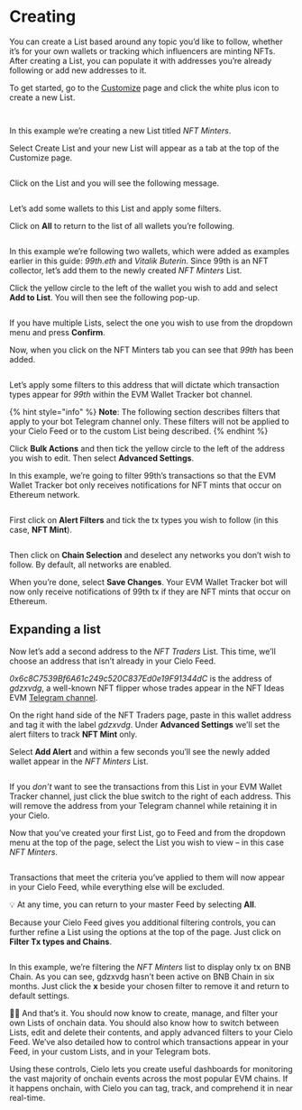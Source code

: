 # Creating

You can create a List based around any topic you’d like to follow, whether it’s for your own wallets or tracking which influencers are minting NFTs. After creating a List, you can populate it with addresses you’re already following or add new addresses to it.

To get started, go to the [Customize](https://app.cielo.finance/customize) page and click the white plus icon to create a new List.

<figure><img src="../.gitbook/assets/unnamed (22).png" alt=""><figcaption></figcaption></figure>

<figure><img src="../.gitbook/assets/unnamed (23).png" alt=""><figcaption></figcaption></figure>

In this example we’re creating a new List titled _NFT Minters_.

Select Create List and your new List will appear as a tab at the top of the Customize page.

<figure><img src="../.gitbook/assets/unnamed (24).png" alt=""><figcaption></figcaption></figure>

Click on the List and you will see the following message.

<figure><img src="../.gitbook/assets/unnamed (25).png" alt=""><figcaption></figcaption></figure>

Let’s add some wallets to this List and apply some filters.

Click on **All** to return to the list of all wallets you’re following.

<figure><img src="../.gitbook/assets/unnamed (26).png" alt=""><figcaption></figcaption></figure>

In this example we’re following two wallets, which were added as examples earlier in this guide: _99th.eth_ and _Vitalik Buterin_. Since 99th is an NFT collector, let’s add them to the newly created _NFT Minters_ List.

Click the yellow circle to the left of the wallet you wish to add and select **Add to List**. You will then see the following pop-up.

<figure><img src="../.gitbook/assets/unnamed (27).png" alt=""><figcaption></figcaption></figure>

If you have multiple Lists, select the one you wish to use from the dropdown menu and press **Confirm**.

Now, when you click on the NFT Minters tab you can see that _99th_ has been added.

<figure><img src="../.gitbook/assets/unnamed (28).png" alt=""><figcaption></figcaption></figure>

Let’s apply some filters to this address that will dictate which transaction types appear for _99th_ within the EVM Wallet Tracker bot channel.

{% hint style="info" %}
**Note**: The following section describes filters that apply to your bot Telegram channel only. These filters will not be applied to your Cielo Feed or to the custom List being described.
{% endhint %}

Click **Bulk Actions** and then tick the yellow circle to the left of the address you wish to edit. Then select **Advanced Settings**.

In this example, we’re going to filter 99th’s transactions so that the EVM Wallet Tracker bot only receives notifications for NFT mints that occur on Ethereum network.

<figure><img src="../.gitbook/assets/unnamed (29).png" alt=""><figcaption></figcaption></figure>

First click on **Alert Filters** and tick the tx types you wish to follow (in this case, **NFT Mint**).

<figure><img src="../.gitbook/assets/unnamed (30).png" alt=""><figcaption></figcaption></figure>

Then click on **Chain Selection** and deselect any networks you don’t wish to follow. By default, all networks are enabled.

When you’re done, select **Save Changes**. Your EVM Wallet Tracker bot will now only receive notifications of 99th tx if they are NFT mints that occur on Ethereum.

## Expanding a list

Now let’s add a second address to the _NFT Traders_ List. This time, we’ll choose an address that isn’t already in your Cielo Feed.

_0x6c8C7539Bf6A61c249c520C837Ed0e19F91344dC_ is the address of _gdzxvdg_, a well-known NFT flipper whose trades appear in the NFT Ideas EVM [Telegram channel](https://t.me/NFTideasEVMTracker).

On the right hand side of the NFT Traders page, paste in this wallet address and tag it with the label _gdzxvdg_. Under **Advanced Settings** we’ll set the alert filters to track **NFT Mint** only.

Select **Add Alert** and within a few seconds you’ll see the newly added wallet appear in the _NFT Minters_ List.

<figure><img src="../.gitbook/assets/unnamed (31).png" alt=""><figcaption></figcaption></figure>

If you _don’t_ want to see the transactions from this List in your EVM Wallet Tracker channel, just click the blue switch to the right of each address. This will remove the address from your Telegram channel while retaining it in your Cielo.

Now that you’ve created your first List, go to Feed and from the dropdown menu at the top of the page, select the List you wish to view – in this case _NFT Minters_.

<figure><img src="../.gitbook/assets/unnamed (32).png" alt=""><figcaption></figcaption></figure>

Transactions that meet the criteria you’ve applied to them will now appear in your Cielo Feed, while everything else will be excluded.

💡 At any time, you can return to your master Feed by selecting **All**.

Because your Cielo Feed gives you additional filtering controls, you can further refine a List using the options at the top of the page. Just click on **Filter Tx types and Chains**.

<figure><img src="../.gitbook/assets/unnamed (33).png" alt=""><figcaption></figcaption></figure>

In this example, we’re filtering the _NFT Minters_ list to display only tx on BNB Chain. As you can see, gdzxvdg hasn’t been active on BNB Chain in six months. Just click the **x** beside your chosen filter to remove it and return to default settings.

💁‍♀️ And that’s it. You should now know to create, manage, and filter your own Lists of onchain data. You should also know how to switch between Lists, edit and delete their contents, and apply advanced filters to your Cielo Feed. We’ve also detailed how to control which transactions appear in your Feed, in your custom Lists, and in your Telegram bots.

Using these controls, Cielo lets you create useful dashboards for monitoring the vast majority of onchain events across the most popular EVM chains. If it happens onchain, with Cielo you can tag, track, and comprehend it in near real-time.
